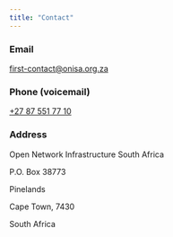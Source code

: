 ```yaml
---
title: "Contact"
---
```

### Email 
[first-contact@onisa.org.za](mailto:first-contact@onisa.org.za)

### Phone (voicemail)
[+27 87 551 77 10](tel:+27875517710)

### Address
Open Network Infrastructure South Africa

P.O. Box 38773

Pinelands

Cape Town, 7430

South Africa

